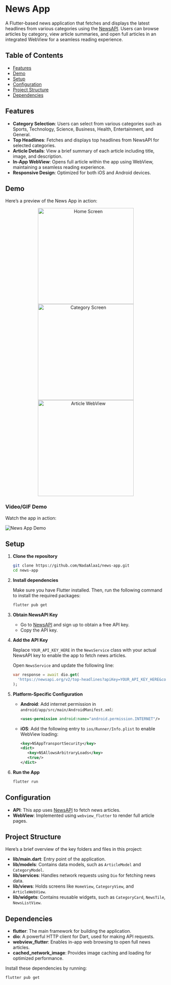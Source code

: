 # News App

A Flutter-based news application that fetches and displays the latest headlines from various categories using the [NewsAPI](https://newsapi.org/). Users can browse articles by category, view article summaries, and open full articles in an integrated WebView for a seamless reading experience.

## Table of Contents

- [Features](#features)
- [Demo](#demo)
- [Setup](#setup)
- [Configuration](#configuration)
- [Project Structure](#project-structure)
- [Dependencies](#dependencies)

## Features

- **Category Selection**: Users can select from various categories such as Sports, Technology, Science, Business, Health, Entertainment, and General.
- **Top Headlines**: Fetches and displays top headlines from NewsAPI for selected categories.
- **Article Details**: View a brief summary of each article including title, image, and description.
- **In-App WebView**: Opens full article within the app using WebView, maintaining a seamless reading experience.
- **Responsive Design**: Optimized for both iOS and Android devices.

## Demo
Here’s a preview of the News App in action:

<p align="center">
  <img src="assets/screenshots/home.jpeg" alt="Home Screen" width="300">
  <img src="assets/screenshots/category.jpeg" alt="Category Screen" width="300">
   <img src="assets/screenshots/article_webview.jpeg" alt="Article WebView" width="300">
</p>

### Video/GIF Demo
Watch the app in action:

![News App Demo](assets/screenshots/video.gif)

## Setup

1. **Clone the repository**
   ```bash
   git clone https://github.com/NadaAlaa1/news-app.git
   cd news-app
   
2. **Install dependencies**
   
   Make sure you have Flutter installed. Then, run the following command to install the required packages:
   ```bash
   flutter pub get

4. **Obtain NewsAPI Key**

   - Go to [NewsAPI](https://newsapi.org/) and sign up to obtain a free API key.
   - Copy the API key.
     
5. **Add the API Key**

   Replace `YOUR_API_KEY_HERE` in the `NewsService` class with your actual NewsAPI key to enable the app to fetch news articles. 
   
   Open `NewsService` and update the following line:
   
   ```dart
   var response = await dio.get(
     'https://newsapi.org/v2/top-headlines?apiKey=YOUR_API_KEY_HERE&country=us&category=$category'
   );

6. **Platform-Specific Configuration**

   - **Android**: Add internet permission in `android/app/src/main/AndroidManifest.xml`:
     ```xml
     <uses-permission android:name="android.permission.INTERNET"/>

   - **iOS**: Add the following entry to `ios/Runner/Info.plist` to enable WebView loading:
     ```xml
     <key>NSAppTransportSecurity</key>
     <dict>
        <key>NSAllowsArbitraryLoads</key>
        <true/>
     </dict>

7. **Run the App**
   ```bash
   flutter run

## Configuration

- **API**: This app uses [NewsAPI](https://newsapi.org/) to fetch news articles.
- **WebView**: Implemented using `webview_flutter` to render full article pages.
  
## Project Structure

Here’s a brief overview of the key folders and files in this project:
- **lib/main.dart**: Entry point of the application.
- **lib/models**: Contains data models, such as `ArticleModel` and `CategoryModel`.
- **lib/services**: Handles network requests using `Dio` for fetching news data.
- **lib/views**: Holds screens like `HomeView`, `CategoryView`, and `ArticleWebView`.
- **lib/widgets**: Contains reusable widgets, such as `CategoryCard`, `NewsTile`, `NewsListView`.
  
## Dependencies

- **flutter**: The main framework for building the application.
- **dio**: A powerful HTTP client for Dart, used for making API requests.
- **webview_flutter**: Enables in-app web browsing to open full news articles.
- **cached_network_image**: Provides image caching and loading for optimized performance.

Install these dependencies by running:
```bash
flutter pub get
